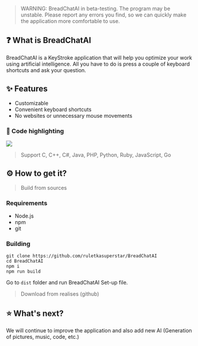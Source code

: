> WARNING: BreadChatAI in beta-testing. The program may be unstable. Please report any errors you find, so we can quickly make the application more comfortable to use.

## ❓ What is BreadChatAI

BreadChatAI is a KeyStroke application that will help you optimize your work using artificial intelligence. All you have to do is press a couple of keyboard shortcuts and ask your question.

## ✨ Features

- Customizable
- Convenient keyboard shortcuts
- No websites or unnecessary mouse movements

### 🔴 Code highlighting

<img src="https://github.com/ruletkasuperstar/BreadChatAI/blob/release/screenshots/color_hightlighting.png">

> Support C, C++, C#, Java, PHP, Python, Ruby, JavaScript, Go

## ⚙️ How to get it?

> Build from sources

### Requirements

- Node.js
- npm
- git

### Building

```
git clone https://github.com/ruletkasuperstar/BreadChatAI
cd BreadChatAI
npm i
npm run build
```

Go to `dist` folder and run BreadChatAI Set-up file.

> Download from realises (github)

## ⭐ What's next?

We will continue to improve the application and also add new AI (Generation of pictures, music, code, etc.)
